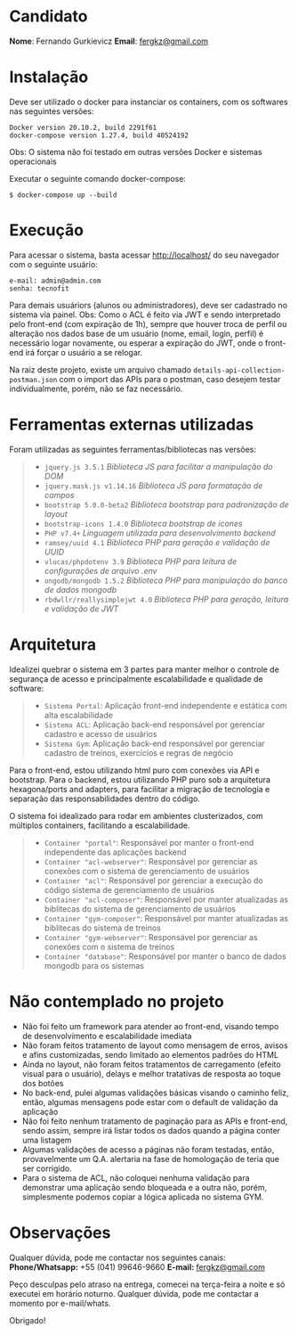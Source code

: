 # Candidato

**Nome**: Fernando Gurkievicz
**Email**: fergkz@gmail.com

# Instalação
Deve ser utilizado o docker para instanciar os containers, com os softwares nas seguintes versões:
```
Docker version 20.10.2, build 2291f61
docker-compose version 1.27.4, build 40524192
```
Obs: O sistema não foi testado em outras versões Docker e sistemas operacionais

Executar o seguinte comando docker-compose: 
```
$ docker-compose up --build
```

# Execução

Para acessar o sistema, basta acessar [http://localhost/](http://localhost/) do seu navegador com o seguinte usuário:
```
e-mail: admin@admin.com
senha: tecnofit
```
Para demais usuáriors (alunos ou administradores), deve ser cadastrado no sistema via painel.
Obs: Como o ACL é feito via JWT e sendo interpretado pelo front-end (com expiração de 1h), sempre que houver troca de perfil ou alteração nos dados base de um usuário (nome, email, login, perfil) é necessário logar novamente, ou esperar a expiração do JWT, onde o front-end irá forçar o usuário a se relogar.

Na raiz deste projeto, existe um arquivo chamado `details-api-collection-postman.json` com o import das APIs para o postman, caso desejem testar individualmente, porém, não se faz necessário.

# Ferramentas externas utilizadas
Foram utilizadas as seguintes ferramentas/bibliotecas nas versões:
> - `jquery.js 3.5.1` *Biblioteca JS para facilitar a manipulação do DOM*
> - `jquery.mask.js v1.14.16` *Biblioteca JS para formatação de campos*
> - `bootstrap 5.0.0-beta2` *Biblioteca bootstrap para padronização de layout*
> - `bootstrap-icons 1.4.0` *Biblioteca bootstrap de ícones*
> - `PHP v7.4+` *Linguagem utilizada para desenvolvimento backend*
> - `ramsey/uuid 4.1` *Biblioteca PHP para geração e validação de UUID*
> - `vlucas/phpdotenv 3.9` *Biblioteca PHP para leitura de configurações de arquivo .env*
> - `ongodb/mongodb 1.5.2` *Biblioteca PHP para manipulação do banco de dados mongodb*
> - `rbdwllr/reallysimplejwt 4.0` *Biblioteca PHP para geração, leitura e validação de JWT*

# Arquitetura
Idealizei quebrar o sistema em 3 partes para manter melhor o controle de segurança de acesso e principalmente escalabilidade e qualidade de software:
> - `Sistema Portal`: Aplicação front-end independente e estática com alta escalabilidade
> - `Sistema ACL`: Aplicação back-end responsável por gerenciar cadastro e acesso de usuários
> - `Sistema Gym`: Aplicação back-end responsável por gerenciar cadastro de treinos, exercícios e regras de negócio

Para o front-end, estou utilizando html puro com conexões via API e bootstrap.
Para o backend, estou utilizando PHP puro sob a arquitetura hexagona/ports and adapters, para facilitar a migração de tecnologia e separação das responsabilidades dentro do código.

O sistema foi idealizado para rodar em ambientes clusterizados, com múltiplos containers, facilitando a escalabilidade.
> - `Container "portal"`: Responsável por manter o front-end independente das aplicações backend
> - `Container "acl-webserver"`: Responsável por gerenciar as conexões com o sistema de gerenciamento de usuários
> - `Container "acl"`: Responsável por gerenciar a execução do código sistema de gerenciamento de usuários
> - `Container "acl-composer"`: Responsável por manter atualizadas as biblitecas do sistema de gerenciamento de usuários
> - `Container "gym-composer"`: Responsável por manter atualizadas as biblitecas do sistema de treinos
> - `Container "gym-webserver"`: Responsável por gerenciar as conexões com o sistema de treinos
> - `Container "database"`: Responsável por manter o banco de dados mongodb para os sistemas

# Não contemplado no projeto
- Não foi feito um framework para atender ao front-end, visando tempo de desenvolvimento e escalabilidade imediata
- Não foram feitos tratamento de layout como mensagem de erros, avisos e afins customizadas, sendo limitado ao elementos padrões do HTML
- Ainda no layout, não foram feitos tratamentos de carregamento (efeito visual para o usuário), delays e melhor tratativas de resposta ao toque dos botões
- No back-end, pulei algumas validações básicas visando o caminho feliz, então, algumas mensagens pode estar com o default de validação da aplicação
- Não foi feito nenhum tratamento de paginação para as APIs e front-end, sendo assim, sempre irá listar todos os dados quando a página conter uma listagem
- Algumas validações de acesso a páginas não foram testadas, então, provavelmente um Q.A. alertaria na fase de homologação de teria que ser corrigido.
- Para o sistema de ACL, não coloquei nenhuma validação para demonstrar uma aplicação sendo bloqueada e a outra não, porém, simplesmente podemos copiar a lógica aplicada no sistema GYM.

# Observações
Qualquer dúvida, pode me contactar nos seguintes canais:
**Phone/Whatsapp:** +55 (041) 99646-9660
**E-mail:** fergkz@gmail.com

Peço desculpas pelo atraso na entrega, comecei na terça-feira a noite e só executei em horário noturno.
Qualquer dúvida, pode me contactar a momento por e-mail/whats.

Obrigado!